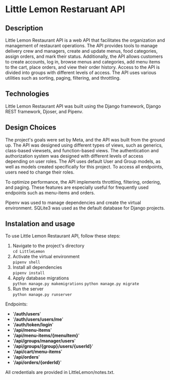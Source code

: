# Little Lemon Restaruant API

## Description
Little Lemon Restaurant API is a web API that facilitates the organization and management of restaurant operations. The API provides tools to manage delivery crew and managers, create and update menus, food categories, assign orders, and mark their status. Additionally, the API allows customers to create accounts, log in, browse menus and categories, add menu items to the cart, place orders, and view their order history. Access to the API is divided into groups with different levels of access. The API uses various utilities such as sorting, paging, filtering, and throttling.

## Technologies
Little Lemon Restaurant API was built using the Django framework, Django REST framework, Djoser, and Pipenv.

## Design Choices
The project's goals were set by Meta, and the API was built from the ground up. The API was designed using different types of views, such as generics, class-based viewsets, and function-based views. The authentication and authorization system was designed with different levels of access depending on user roles. The API uses default User and Group models, as well as models created specifically for this project. To access all endpoints, users need to change their roles.

To optimize performance, the API implements throttling, filtering, ordering, and paging. These features are especially useful for frequently used endpoints such as menu-items and orders.

Pipenv was used to manage dependencies and create the virtual environment. SQLite3 was used as the default database for Django projects.

## Instalation and usage
To use Little Lemon Restaurant API, follow these steps:
1. Navigate to the project's directory  
`cd LittleLemon`
2. Activate the virtual environment  
`pipenv shell`
3. Install all dependencies  
`pipenv install`
4. Apply database migrations  
`python manage.py makemigrations`
`python manage.py migrate`
5. Run the server  
`python manage.py runserver`

Endpoints:
- '**/auth/users**'
- '**/auth/users/users/me**'
- '**/auth/token/login**'
- '**/api/menu-items**'
- '**/api/menu-items/{menuItem}**'
- '**/api/groups/manager/users**'
- '**/api/groups/{group}/users/{userId}**'
- '**/api/cart/menu-items**'
- '**/api/orders**'
- '**/api/orders/{orderId}**'

All credentials are provided in LittleLemon/notes.txt.
